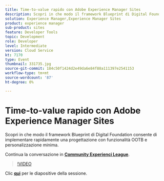 ```yaml
---
title: Time-to-value rapido con Adobe Experience Manager Sites
description: Scopri in che modo il framework Blueprint di Digital Foundation consente di implementare rapidamente una progettazione con funzionalità OOTB e personalizzazione minima. Questa sessione è stata distribuita come parte dell’evento Contenuto Adobe Developers Live.
solution: Experience Manager,Experience Manager Sites
product: experience manager
sub-product: sites
feature: Developer Tools
topic: Development
role: Developer
level: Intermediate
version: Cloud Service
kt: 7170
type: Event
thumbnail: 331735.jpg
source-git-commit: 184c50f1424d2e49da6e84f88a111397e2541153
workflow-type: tm+mt
source-wordcount: '87'
ht-degree: 0%

---
```



# Time-to-value rapido con Adobe Experience Manager Sites

Scopri in che modo il framework Blueprint di Digital Foundation consente di implementare rapidamente una progettazione con funzionalità OOTB e personalizzazione minima.

Continua la conversazione in **[Community Experienci League](http://adobe.ly/36Yd3v6)**.

>[!VIDEO](https://video.tv.adobe.com/v/331735/?quality=12&learn=on&hidetitle=true)

Clic **[qui](/help/adobe-developers-live/assets/time-to-value-aem-sites.pdf)** per le diapositive della sessione.
